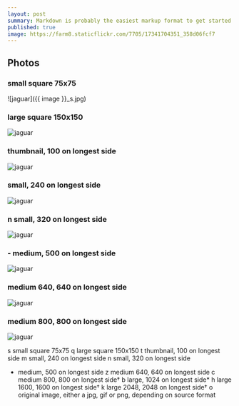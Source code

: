 ```yaml
---
layout: post
summary: Markdown is probably the easiest markup format to get started using.
published: true
image: https://farm8.staticflickr.com/7705/17341704351_358d06fcf7
---
```


## Photos

### small square 75x75

![jaguar]({{ image }}_s.jpg)

### large square 150x150
![jaguar](https://farm8.staticflickr.com/7705/17341704351_358d06fcf7_q.jpg)

### thumbnail, 100 on longest side
![jaguar](https://farm8.staticflickr.com/7705/17341704351_358d06fcf7_t.jpg)

### small, 240 on longest side
![jaguar](https://farm8.staticflickr.com/7705/17341704351_358d06fcf7_m.jpg)

### n	small, 320 on longest side 
![jaguar](https://farm8.staticflickr.com/7705/17341704351_358d06fcf7_n.jpg)

### -	medium, 500 on longest side
![jaguar](https://farm8.staticflickr.com/7705/17341704351_358d06fcf7.jpg)

### medium 640, 640 on longest side
![jaguar](https://farm8.staticflickr.com/7705/17341704351_358d06fcf7_z.jpg)

### medium 800, 800 on longest side 
![jaguar](https://farm8.staticflickr.com/7705/17341704351_358d06fcf7_c.jpg)


  s	small square 75x75
  q	large square 150x150
  t	thumbnail, 100 on longest side
  m	small, 240 on longest side
  n	small, 320 on longest side
  -	medium, 500 on longest side
  z	medium 640, 640 on longest side
  c medium 800, 800 on longest side†
  b	large, 1024 on longest side*
  h	large 1600, 1600 on longest side†
  k	large 2048, 2048 on longest side†
  o	original image, either a jpg, gif or png, depending on source format
